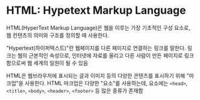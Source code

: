 # HTML: Hypetext Markup Language

HTML(HyperText Markup Language)은 웹을 이루는 가장 기초적인 구성 요소로, 웹 컨텐츠의 의미와 구조를 정의할 때 사용한다.

"Hypertext(하이퍼텍스트)"란 웹페이지를 다른 페이지로 연결하는 링크를 말한다.
링크는 웹의 근본적인 속성으로, 인터넷에 자료를 올리고 다른 사람이 만든 페이지로 링크함으로써 웹 세계의 일원이 될 수 있음

HTML은 웹브라우저에 표시되는 글과 이미지 등의 다양한 콘텐츠를 표시하기 위해 "마크업"을 사용한다. HTML 마크업은 다양한 "요소"를 사용하는데,
요소에는 `<head>`, `<title>`, `<body>`, `<header>`, `<footer>` 등 많은 종류가 존재함
